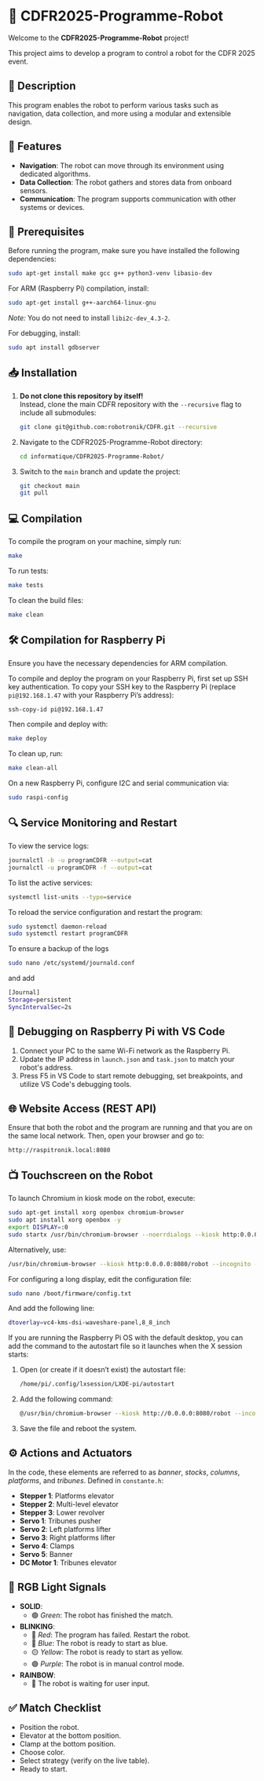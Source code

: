 # 🤖 CDFR2025-Programme-Robot

Welcome to the **CDFR2025-Programme-Robot** project!

This project aims to develop a program to control a robot for the CDFR 2025 event.

## 📖 Description

This program enables the robot to perform various tasks such as navigation, data collection, and more using a modular and extensible design.

## 🚀 Features

- **Navigation**: The robot can move through its environment using dedicated algorithms.
- **Data Collection**: The robot gathers and stores data from onboard sensors.
- **Communication**: The program supports communication with other systems or devices.

## 🔧 Prerequisites

Before running the program, make sure you have installed the following dependencies:

```bash
sudo apt-get install make gcc g++ python3-venv libasio-dev
```

For ARM (Raspberry Pi) compilation, install:

```bash
sudo apt-get install g++-aarch64-linux-gnu
```

*Note:* You do not need to install `libi2c-dev_4.3-2`.

For debugging, install:

```bash
sudo apt install gdbserver
```

## 📥 Installation

1. **Do not clone this repository by itself!**  
   Instead, clone the main CDFR repository with the `--recursive` flag to include all submodules:

   ```bash
   git clone git@github.com:robotronik/CDFR.git --recursive
   ```

2. Navigate to the CDFR2025-Programme-Robot directory:

   ```bash
   cd informatique/CDFR2025-Programme-Robot/
   ```

3. Switch to the `main` branch and update the project:

   ```bash
   git checkout main
   git pull
   ```

## 💻 Compilation

To compile the program on your machine, simply run:

```bash
make
```

To run tests:

```bash
make tests
```

To clean the build files:

```bash
make clean
```

## 🛠️ Compilation for Raspberry Pi

Ensure you have the necessary dependencies for ARM compilation.

To compile and deploy the program on your Raspberry Pi, first set up SSH key authentication. To copy your SSH key to the Raspberry Pi (replace `pi@192.168.1.47` with your Raspberry Pi’s address):

```bash
ssh-copy-id pi@192.168.1.47
```

Then compile and deploy with:

```bash
make deploy
```

To clean up, run:

```bash
make clean-all
```

On a new Raspberry Pi, configure I2C and serial communication via:

```bash
sudo raspi-config
```

## 🔍 Service Monitoring and Restart

To view the service logs:

```bash
journalctl -b -u programCDFR --output=cat
journalctl -u programCDFR -f --output=cat
```

To list the active services:

```bash
systemctl list-units --type=service
```

To reload the service configuration and restart the program:

```bash
sudo systemctl daemon-reload
sudo systemctl restart programCDFR
```
To ensure a backup of the logs

```bash
sudo nano /etc/systemd/journald.conf
```
and add
```bash
[Journal]
Storage=persistent
SyncIntervalSec=2s
```


## 🐞 Debugging on Raspberry Pi with VS Code

1. Connect your PC to the same Wi-Fi network as the Raspberry Pi.
2. Update the IP address in `launch.json` and `task.json` to match your robot's address.
3. Press F5 in VS Code to start remote debugging, set breakpoints, and utilize VS Code's debugging tools.

## 🌐 Website Access (REST API)

Ensure that both the robot and the program are running and that you are on the same local network. Then, open your browser and go to:

```url
http://raspitronik.local:8080
```

## 📺 Touchscreen on the Robot

To launch Chromium in kiosk mode on the robot, execute:

```bash
sudo apt-get install xorg openbox chromium-browser
sudo apt install xorg openbox -y
export DISPLAY=:0
sudo startx /usr/bin/chromium-browser --noerrdialogs --kiosk http:0.0.0.0:8080/robot --incognito --disable-extensions --no-sandbox
```

Alternatively, use:

```bash
/usr/bin/chromium-browser --kiosk http:0.0.0.0:8080/robot --incognito --disable-extensions
```

For configuring a long display, edit the configuration file:

```bash
sudo nano /boot/firmware/config.txt
```

And add the following line:

```bash
dtoverlay=vc4-kms-dsi-waveshare-panel,8_8_inch
```

If you are running the Raspberry Pi OS with the default desktop, you can add the command to the autostart file so it launches when the X session starts:

1. Open (or create if it doesn’t exist) the autostart file:

   ```bash
   /home/pi/.config/lxsession/LXDE-pi/autostart
   ```

2. Add the following command:

   ```bash
   @/usr/bin/chromium-browser --kiosk http://0.0.0.0:8080/robot --incognito --disable-extensions
   ```

3. Save the file and reboot the system.

## ⚙️ Actions and Actuators

In the code, these elements are referred to as *banner*, *stocks*, *columns*, *platforms*, and *tribunes*. Defined in `constante.h`:

- **Stepper 1**: Platforms elevator
- **Stepper 2**: Multi-level elevator
- **Stepper 3**: Lower revolver
- **Servo 1**: Tribunes pusher
- **Servo 2**: Left platforms lifter
- **Servo 3**: Right platforms lifter
- **Servo 4**: Clamps
- **Servo 5**: Banner
- **DC Motor 1**: Tribunes elevator

## 🌈 RGB Light Signals

- **SOLID**:
  - 🟢 *Green*: The robot has finished the match.
- **BLINKING**:
  - 🔴 *Red*: The program has failed. Restart the robot.
  - 🔵 *Blue*: The robot is ready to start as blue.
  - 🟡 *Yellow*: The robot is ready to start as yellow.
  - 🟣 *Purple*: The robot is in manual control mode.
- **RAINBOW**:
  - 🌈 The robot is waiting for user input.

## ✅ Match Checklist

- Position the robot.
- Elevator at the bottom position.
- Clamp at the bottom position.
- Choose color.
- Select strategy (verify on the live table).
- Ready to start.